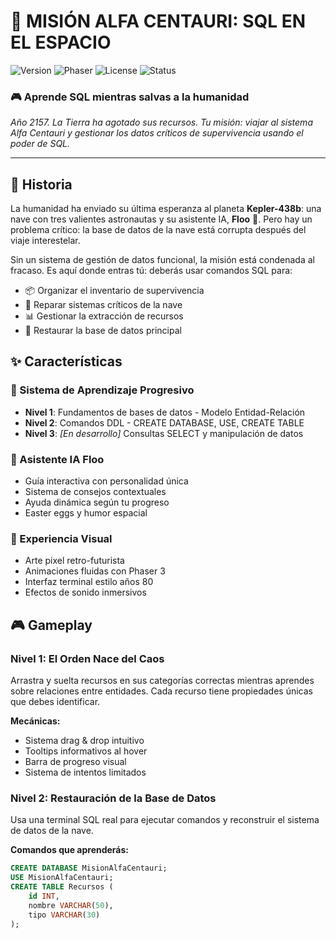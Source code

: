 # 🚀 MISIÓN ALFA CENTAURI: SQL EN EL ESPACIO

![Version](https://img.shields.io/badge/version-1.0_Beta-blue)
![Phaser](https://img.shields.io/badge/Phaser-3.70.0-purple)
![License](https://img.shields.io/badge/license-MIT-green)
![Status](https://img.shields.io/badge/status-in_development-yellow)

### 🎮 Aprende SQL mientras salvas a la humanidad

*Año 2157. La Tierra ha agotado sus recursos. Tu misión: viajar al sistema Alfa Centauri y gestionar los datos críticos de supervivencia usando el poder de SQL.*

---

## 📖 Historia

La humanidad ha enviado su última esperanza al planeta **Kepler-438b**: una nave con tres valientes astronautas y su asistente IA, **Floo** 🦆. Pero hay un problema crítico: la base de datos de la nave está corrupta después del viaje interestelar.

Sin un sistema de gestión de datos funcional, la misión está condenada al fracaso. Es aquí donde entras tú: deberás usar comandos SQL para:
- 📦 Organizar el inventario de supervivencia
- 🔧 Reparar sistemas críticos de la nave
- 📊 Gestionar la extracción de recursos
- 💾 Restaurar la base de datos principal

## ✨ Características

### 🎯 Sistema de Aprendizaje Progresivo
- **Nivel 1**: Fundamentos de bases de datos - Modelo Entidad-Relación
- **Nivel 2**: Comandos DDL - CREATE DATABASE, USE, CREATE TABLE
- **Nivel 3**: *[En desarrollo]* Consultas SELECT y manipulación de datos

### 🦆 Asistente IA Floo
- Guía interactiva con personalidad única
- Sistema de consejos contextuales
- Ayuda dinámica según tu progreso
- Easter eggs y humor espacial

### 🎨 Experiencia Visual
- Arte pixel retro-futurista
- Animaciones fluidas con Phaser 3
- Interfaz terminal estilo años 80
- Efectos de sonido inmersivos

## 🎮 Gameplay

### Nivel 1: El Orden Nace del Caos
Arrastra y suelta recursos en sus categorías correctas mientras aprendes sobre relaciones entre entidades. Cada recurso tiene propiedades únicas que debes identificar.

**Mecánicas:**
- Sistema drag & drop intuitivo
- Tooltips informativos al hover
- Barra de progreso visual
- Sistema de intentos limitados

### Nivel 2: Restauración de la Base de Datos
Usa una terminal SQL real para ejecutar comandos y reconstruir el sistema de datos de la nave.

**Comandos que aprenderás:**
```sql
CREATE DATABASE MisionAlfaCentauri;
USE MisionAlfaCentauri;
CREATE TABLE Recursos (
    id INT,
    nombre VARCHAR(50),
    tipo VARCHAR(30)
);
